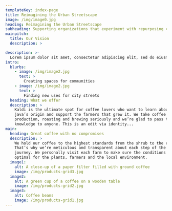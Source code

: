 ```yaml
---
templateKey: index-page
title: Reimagining the Urban Streetscape
image: /img/image0.jpg
heading: Reimagining the Urban Streetscape
subheading: Supporting organizations that experiment with repurposing city streets.
mainpitch:
  title: Our Vision
  description: >

description: >-
  Lorem ipsum dolor sit amet, consectetur adipiscing elit, sed do eiusmod tempor incididunt ut labore et dolore magna aliqua.Lorem ipsum dolor sit amet, consectetur adipiscing elit, sed do eiusmod tempor incididunt ut labore et dolore magna aliqua.
intro:
  blurbs:
    - image: /img/image2.jpg
      text: >
        Creating spaces for communities
    - image: /img/image2.jpg
      text: >
        Finding new uses for city streets
  heading: What we offer
  description: >
    Kaldi is the ultimate spot for coffee lovers who want to learn about their
    java’s origin and support the farmers that grew it. We take coffee
    production, roasting and brewing seriously and we’re glad to pass that
    knowledge to anyone. This is an edit via identity...
main:
  heading: Great coffee with no compromises
  description: >
    We hold our coffee to the highest standards from the shrub to the cup.
    That’s why we’re meticulous and transparent about each step of the coffee’s
    journey. We personally visit each farm to make sure the conditions are
    optimal for the plants, farmers and the local environment.
  image1:
    alt: A close-up of a paper filter filled with ground coffee
    image: /img/products-grid3.jpg
  image2:
    alt: A green cup of a coffee on a wooden table
    image: /img/products-grid2.jpg
  image3:
    alt: Coffee beans
    image: /img/products-grid1.jpg
---
```


